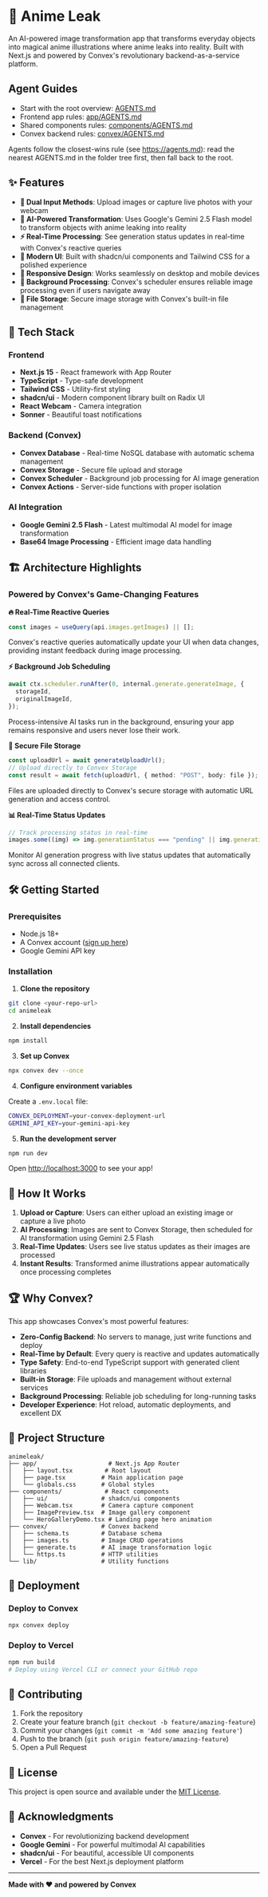 # 🎨 Anime Leak

An AI-powered image transformation app that transforms everyday objects into magical anime illustrations where anime leaks into reality. Built with Next.js and powered by Convex's revolutionary backend-as-a-service platform.

## Agent Guides

- Start with the root overview: [AGENTS.md](./AGENTS.md)
- Frontend app rules: [app/AGENTS.md](./app/AGENTS.md)
- Shared components rules: [components/AGENTS.md](./components/AGENTS.md)
- Convex backend rules: [convex/AGENTS.md](./convex/AGENTS.md)

Agents follow the closest-wins rule (see https://agents.md): read the nearest AGENTS.md in the folder tree first, then fall back to the root.

## ✨ Features

- **📸 Dual Input Methods**: Upload images or capture live photos with your webcam
- **🤖 AI-Powered Transformation**: Uses Google's Gemini 2.5 Flash model to transform objects with anime leaking into reality
- **⚡ Real-Time Processing**: See generation status updates in real-time with Convex's reactive queries
- **🎨 Modern UI**: Built with shadcn/ui components and Tailwind CSS for a polished experience
- **📱 Responsive Design**: Works seamlessly on desktop and mobile devices
- **🔄 Background Processing**: Convex's scheduler ensures reliable image processing even if users navigate away
- **💾 File Storage**: Secure image storage with Convex's built-in file management

## 🚀 Tech Stack

### Frontend

- **Next.js 15** - React framework with App Router
- **TypeScript** - Type-safe development
- **Tailwind CSS** - Utility-first styling
- **shadcn/ui** - Modern component library built on Radix UI
- **React Webcam** - Camera integration
- **Sonner** - Beautiful toast notifications

### Backend (Convex)

- **Convex Database** - Real-time NoSQL database with automatic schema management
- **Convex Storage** - Secure file upload and storage
- **Convex Scheduler** - Background job processing for AI image generation
- **Convex Actions** - Server-side functions with proper isolation

### AI Integration

- **Google Gemini 2.5 Flash** - Latest multimodal AI model for image transformation
- **Base64 Image Processing** - Efficient image data handling

## 🏗️ Architecture Highlights

### Powered by Convex's Game-Changing Features

**🔥 Real-Time Reactive Queries**

```typescript
const images = useQuery(api.images.getImages) || [];
```

Convex's reactive queries automatically update your UI when data changes, providing instant feedback during image processing.

**⚡ Background Job Scheduling**

```typescript
await ctx.scheduler.runAfter(0, internal.generate.generateImage, {
  storageId,
  originalImageId,
});
```

Process-intensive AI tasks run in the background, ensuring your app remains responsive and users never lose their work.

**💾 Secure File Storage**

```typescript
const uploadUrl = await generateUploadUrl();
// Upload directly to Convex Storage
const result = await fetch(uploadUrl, { method: "POST", body: file });
```

Files are uploaded directly to Convex's secure storage with automatic URL generation and access control.

**📊 Real-Time Status Updates**

```typescript
// Track processing status in real-time
images.some((img) => img.generationStatus === "pending" || img.generationStatus === "processing");
```

Monitor AI generation progress with live status updates that automatically sync across all connected clients.

## 🛠️ Getting Started

### Prerequisites

- Node.js 18+
- A Convex account ([sign up here](https://www.convex.dev/))
- Google Gemini API key

### Installation

1. **Clone the repository**

```bash
git clone <your-repo-url>
cd animeleak
```

2. **Install dependencies**

```bash
npm install
```

3. **Set up Convex**

```bash
npx convex dev --once
```

4. **Configure environment variables**

Create a `.env.local` file:

```bash
CONVEX_DEPLOYMENT=your-convex-deployment-url
GEMINI_API_KEY=your-gemini-api-key
```

5. **Run the development server**

```bash
npm run dev
```

Open [http://localhost:3000](http://localhost:3000) to see your app!

## 🎯 How It Works

1. **Upload or Capture**: Users can either upload an existing image or capture a live photo
2. **AI Processing**: Images are sent to Convex Storage, then scheduled for AI transformation using Gemini 2.5 Flash
3. **Real-Time Updates**: Users see live status updates as their images are processed
4. **Instant Results**: Transformed anime illustrations appear automatically once processing completes

## 🏆 Why Convex?

This app showcases Convex's most powerful features:

- **Zero-Config Backend**: No servers to manage, just write functions and deploy
- **Real-Time by Default**: Every query is reactive and updates automatically
- **Type Safety**: End-to-end TypeScript support with generated client libraries
- **Built-in Storage**: File uploads and management without external services
- **Background Processing**: Reliable job scheduling for long-running tasks
- **Developer Experience**: Hot reload, automatic deployments, and excellent DX

## 📁 Project Structure

```
animeleak/
├── app/                    # Next.js App Router
│   ├── layout.tsx         # Root layout
│   ├── page.tsx          # Main application page
│   └── globals.css       # Global styles
├── components/            # React components
│   ├── ui/               # shadcn/ui components
│   ├── Webcam.tsx        # Camera capture component
│   ├── ImagePreview.tsx  # Image gallery component
│   └── HeroGalleryDemo.tsx # Landing page hero animation
├── convex/               # Convex backend
│   ├── schema.ts         # Database schema
│   ├── images.ts         # Image CRUD operations
│   ├── generate.ts       # AI image transformation logic
│   └── https.ts          # HTTP utilities
└── lib/                  # Utility functions
```

## 🚀 Deployment

### Deploy to Convex

```bash
npx convex deploy
```

### Deploy to Vercel

```bash
npm run build
# Deploy using Vercel CLI or connect your GitHub repo
```

## 🤝 Contributing

1. Fork the repository
2. Create your feature branch (`git checkout -b feature/amazing-feature`)
3. Commit your changes (`git commit -m 'Add some amazing feature'`)
4. Push to the branch (`git push origin feature/amazing-feature`)
5. Open a Pull Request

## 📄 License

This project is open source and available under the [MIT License](LICENSE).

## 🙏 Acknowledgments

- **Convex** - For revolutionizing backend development
- **Google Gemini** - For powerful multimodal AI capabilities
- **shadcn/ui** - For beautiful, accessible UI components
- **Vercel** - For the best Next.js deployment platform

---

**Made with ❤️ and powered by Convex**
